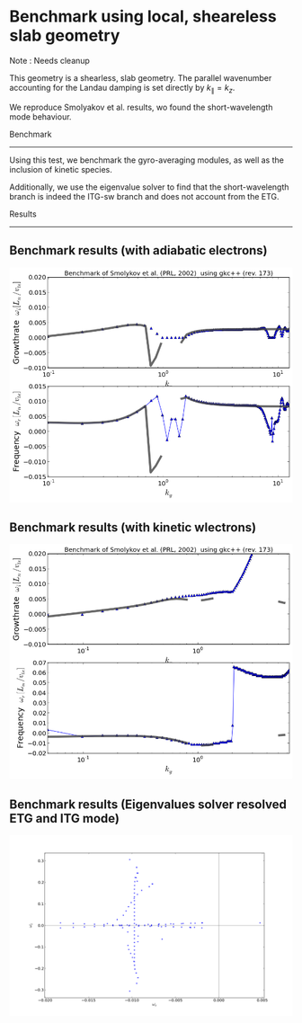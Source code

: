 Benchmark using local, sheareless slab geometry
===============================================

  Note : Needs cleanup


This geometry is a shearless, slab geometry. The
parallel wavenumber accounting for the Landau
damping is set directly by $k_\parallel = k_z$.

We reproduce Smolyakov et al. results, wo found
the short-wavelength mode behaviour.



Benchmark
____________

Using this test, we benchmark the gyro-averaging modules,
as well as the inclusion of kinetic species.

Additionally, we use the eigenvalue solver to find
that the short-wavelength branch is indeed the ITG-sw
branch and does not account from the ETG.


Results
_________


## Benchmark results (with adiabatic electrons)
![Caption text](Smolyakov_Adiabatic.png   "")

## Benchmark results (with kinetic wlectrons)
![Caption text](Smolyakov_Kinetic.png "")

## Benchmark results (Eigenvalues solver resolved ETG and ITG mode)
![Caption text](Smolyakov_Eigenvalue.png "")
